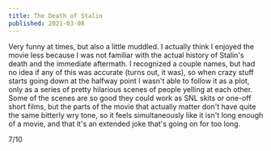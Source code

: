 ```yaml
---
title: The Death of Stalin
published: 2021-03-08
---
```


Very funny at times, but also a little muddled. I actually think I enjoyed the movie less because I was not familiar with the actual history of Stalin's death and the immediate aftermath. I recognized a couple names, but had no idea if any of this was accurate (turns out, it was), so when crazy stuff starts going down at the halfway point I wasn't able to follow it as a plot, only as a series of pretty hilarious scenes of people yelling at each other. Some of the scenes are so good they could work as SNL skits or one-off short films, but the parts of the movie that actually matter don't have quite the same bitterly wry tone, so it feels simultaneously like it isn't long enough of a movie, and that it's an extended joke that's going on for too long.

7/10
